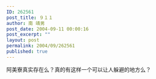 ```yaml
---
ID: 262561
post_title: ９１１
author: 南 靖男
post_date: 2004-09-11 00:00:16
post_excerpt: ""
layout: post
permalink: 2004/09/262561
published: true
---
```

阿美寮真实存在么？真的有这样一个可以让人躲避的地方么？